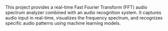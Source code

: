 This project provides a real-time Fast Fourier Transform (FFT) audio spectrum analyzer combined with an audio recognition system. It captures audio input in real-time, visualizes the frequency spectrum, and recognizes specific audio patterns using machine learning models.
